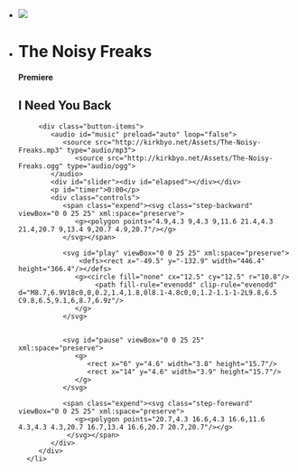 <div class="player">
   <ul>
      <li class="cover"><img src="http://i1285.photobucket.com/albums/a583/TheGreatOzz1/Hosted-Images/Noisy-Freeks-Image_zps4kilrxml.png"/></li>
      <li class="info">
         <h1>The Noisy Freaks</h1>
         <h4>Premiere</h4>
         <h2>I Need You Back</h2>

         <div class="button-items">
            <audio id="music" preload="auto" loop="false">
               <source src="http://kirkbyo.net/Assets/The-Noisy-Freaks.mp3" type="audio/mp3">
                  <source src="http://kirkbyo.net/Assets/The-Noisy-Freaks.ogg" type="audio/ogg">
            </audio>
            <div id="slider"><div id="elapsed"></div></div>
            <p id="timer">0:00</p>
            <div class="controls">
               <span class="expend"><svg class="step-backward" viewBox="0 0 25 25" xml:space="preserve">
                  <g><polygon points="4.9,4.3 9,4.3 9,11.6 21.4,4.3 21.4,20.7 9,13.4 9,20.7 4.9,20.7"/></g>
               </svg></span>

               <svg id="play" viewBox="0 0 25 25" xml:space="preserve">
                   <defs><rect x="-49.5" y="-132.9" width="446.4" height="366.4"/></defs>
                  <g><circle fill="none" cx="12.5" cy="12.5" r="10.8"/>
                       <path fill-rule="evenodd" clip-rule="evenodd" d="M8.7,6.9V18c0,0,0.2,1.4,1.8,0l8.1-4.8c0,0,1.2-1.1-1-2L9.8,6.5 C9.8,6.5,9.1,6,8.7,6.9z"/>
                  </g>
               </svg>
              

               <svg id="pause" viewBox="0 0 25 25" xml:space="preserve">
                  <g>
                     <rect x="6" y="4.6" width="3.8" height="15.7"/>
                     <rect x="14" y="4.6" width="3.9" height="15.7"/>
                  </g>
               </svg>

               <span class="expend"><svg class="step-foreward" viewBox="0 0 25 25" xml:space="preserve">
                  <g><polygon points="20.7,4.3 16.6,4.3 16.6,11.6 4.3,4.3 4.3,20.7 16.7,13.4 16.6,20.7 20.7,20.7"/></g>
                </svg></span>
            </div>
         </div>
      </li>
   </ul>
</div>
